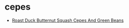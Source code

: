 # cepes

 * [Roast Duck Butternut Squash Cepes And Green Beans](index/r/roast-duck-butternut-squash-cepes-and-green-beans-361329.json)
